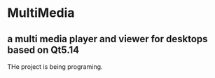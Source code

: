 # MultiMedia
a multi media player and viewer for desktops based on Qt5.14
---
THe project is being programing.
